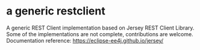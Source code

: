 # a generic restclient
A generic REST Client implementation based on Jersey REST Client Library. Some of the implementations are not complete, contributions are welcome. Documentation reference: https://eclipse-ee4j.github.io/jersey/
